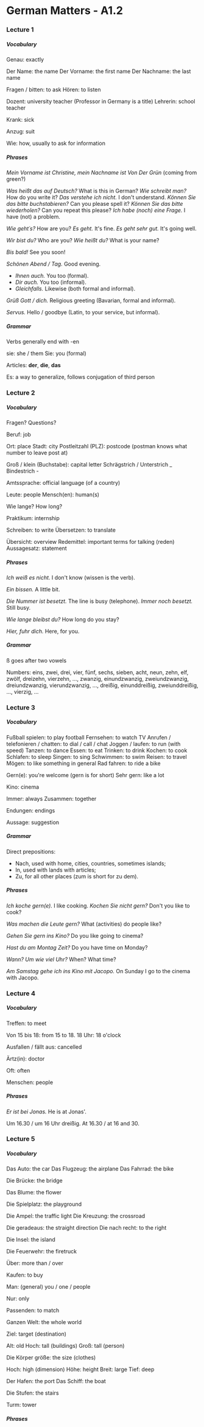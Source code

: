 # German Matters - A1.2

### Lecture 1

##### Vocabulary

Genau: exactly

Der Name: the name
Der Vorname: the first name
Der Nachname: the last name

Fragen / bitten: to ask
Hören: to listen

Dozent: university teacher (Professor in Germany is a title)
Lehrerin: school teacher

Krank: sick

Anzug: suit

Wie: how, usually to ask for information



##### Phrases

*Mein Vorname ist Christine, mein Nachname ist Von Der Grün* (coming from green?)

*Was heißt das auf Deutsch?* What is this in German?
*Wie schreibt man?* How do you write it?
*Das verstehe ich nicht.* I don't understand.
*Können Sie das bitte buchstabieren?* Can you please spell it?
*Können Sie das bitte wiederholen?* Can you repeat this please?
*Ich habe (noch) eine Frage.* I have (not) a problem.

*Wie geht´s?* How are you? 
*Es geht.* It's fine.
*Es geht sehr gut.* It's going well.

*Wir bist du?* Who are you?
*Wie heißt du?* What is your name?

*Bis bald!* See you soon!

*Schönen Abend / Tag.* Good evening.

* *Ihnen auch.* You too (formal).
* *Dir auch.* You too (informal).
* *Gleichfalls.* Likewise (both formal and informal).

*Grüß Gott / dich.* Religious greeting (Bavarian, formal and informal).

*Servus.* Hello / goodbye (Latin, to your service, but informal).



##### Grammar

Verbs generally end with -en

sie: she / them
Sie: you (formal)

Articles: **der**, **die**, **das**

Es: a way to generalize, follows conjugation of third person



### Lecture 2

##### Vocabulary

Fragen? Questions?

Beruf: job

Ort: place
Stadt: city
Postleitzahl (PLZ): postcode (postman knows what number to leave post at)

Groß / klein (Buchstabe): capital letter 
Schrägstrich /
Unterstrich _
Bindestrich -

Amtssprache: official language (of a country)

Leute: people
Mensch(en): human(s)

Wie lange? How long?

Praktikum: internship

Schreiben: to write
Übersetzen: to translate

Übersicht: overview
Redemittel: important terms for talking (reden)
Aussagesatz: statement



##### Phrases

*Ich weiß es nicht.* I don't know (wissen is the verb).

*Ein bissen.* A little bit.

*Die Nummer ist besetzt.* The line is busy (telephone).
*Immer noch besetzt.* Still busy.

*Wie lange bleibst du?* How long do you stay?

*Hier, fuhr dich.* Here, for you.



##### Grammar

ß goes after two vowels

Numbers: eins, zwei, drei, vier, fünf, sechs, sieben, acht, neun, zehn, elf, zwölf, dreizehn, vierzehn, ..., zwanzig,  einundzwanzig, zweiundzwanzig, dreiundzwanzig, vierundzwanzig, ..., dreißig, einunddreißig, zweiunddreißig, ..., vierzig, ...



### Lecture 3

##### Vocabulary

Fußball spielen: to play football
Fernsehen: to watch TV
Anrufen / telefonieren / chatten: to dial / call / chat
Joggen / laufen: to run (with speed)
Tanzen: to dance
Essen: to eat
Trinken: to drink
Kochen: to cook
Schlafen: to sleep
Singen: to sing
Schwimmen: to swim
Reisen: to travel
Mögen: to like something in general
Rad fahren: to ride a bike

Gern(e): you're welcome (gern is for short)
Sehr gern: like a lot

Kino: cinema

Immer: always
Zusammen: together

Endungen: endings

Aussage: suggestion



##### Grammar

Direct prepositions:

* Nach, used with home, cities, countries, sometimes islands;
* In, used with lands with articles;
* Zu, for all other places (zum is short for zu dem).



##### Phrases

*Ich koche gern(e).* I like cooking. 
*Kochen Sie nicht gern?* Don't you like to cook?

*Was machen die Leute gern?* What (activities) do people like?

*Gehen Sie gern ins Kino?* Do you like going to cinema?

*Hast du am Montag Zeit?* Do you have time on Monday?

*Wann? Um wie viel Uhr?* When? What time?

*Am Samstag gehe ich ins Kino mit Jacopo.* On Sunday I go to the cinema with Jacopo.



### Lecture 4

##### Vocabulary

Treffen: to meet

Von 15 bis 18: from 15 to 18.
18 Uhr: 18 o'clock

Ausfallen / fällt aus: cancelled

Ärtz(in): doctor

Oft: often

Menschen: people



##### Phrases

*Er ist bei Jonas.* He is at Jonas'.

Um 16.30 / um 16 Uhr dreißig. At 16.30 / at 16 and 30.



### Lecture 5

##### Vocabulary

Das Auto: the car
Das Flugzeug: the airplane
Das Fahrrad: the bike

Die Brücke: the bridge

Das Blume: the flower

Die Spielplatz: the playground

Die Ampel: the traffic light
Die Kreuzung: the crossroad

Die geradeaus: the straight direction
Die nach recht: to the right

Die Insel: the island

Die Feuerwehr: the firetruck

Über: more than / over

Kaufen: to buy

Man: (general) you / one / people

Nur: only

Passenden: to match

Ganzen Welt: the whole world

Ziel: target (destination)

Alt: old
Hoch: tall (buildings)
Groß: tall (person)

Die Körper größe: the size (clothes)

Hoch: high (dimension)
Höhe: height
Breit: large
Tief: deep

Der Hafen: the port
Das Schiff: the boat

Die Stufen: the stairs

Turm: tower



##### Phrases


